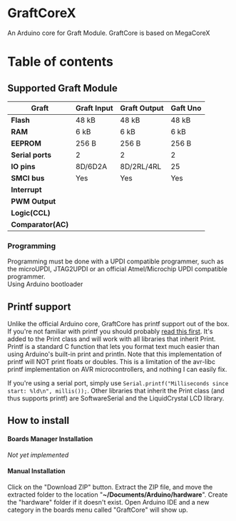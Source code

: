 # GraftCoreX
An Arduino core for Graft Module.
GraftCore is based on MegaCoreX
# Table of contents


## Supported Graft Module

| Graft            | Graft Input                | Graft Output                      |Gaft Uno                     |
|------------------|----------------------------|-----------------------------------|-----------------------------|
| **Flash**        | 48 kB                      | 48 kB                             | 48 kB                       |
| **RAM**          | 6 kB                       | 6 kB                              | 6 kB                        |
| **EEPROM**       | 256 B                      | 256 B                             | 256 B                       |
| **Serial ports** | 2                          | 2                                 | 2                           |
| **IO pins**      | 8D/6D2A                    | 8D/2RL/4RL                        | 25                          |
| **SMCI bus**     | Yes                        | Yes                               | Yes                         |
| **Interrupt**    |                            |                                   |                             |
| **PWM Output**   |                            |                                   |                             |
|**Logic(CCL)**    |                            |                                   |                             |
|**Comparator(AC)**|                            |                                   |                             |


### Programming
Programming must be done with a UPDI compatible programmer, such as the microUPDI, JTAG2UPDI or an official Atmel/Microchip UPDI compatible programmer.<br/> Using Arduino bootloader

## Printf support
Unlike the official Arduino core, GraftCore has printf support out of the box. If you're not familiar with printf you should probably [read this first](https://www.tutorialspoint.com/c_standard_library/c_function_printf.htm). It's added to the Print class and will work with all libraries that inherit Print. Printf is a standard C function that lets you format text much easier than using Arduino's built-in print and println. Note that this implementation of printf will NOT print floats or doubles. This is a limitation of the avr-libc printf implementation on AVR microcontrollers, and nothing I can easily fix.

If you're using a serial port, simply use `Serial.printf("Milliseconds since start: %ld\n", millis());`. Other libraries that inherit the Print class (and thus supports printf) are SoftwareSerial and the LiquidCrystal LCD library.



## How to install
#### Boards Manager Installation
*Not yet implemented*

#### Manual Installation
Click on the "Download ZIP" button. Extract the ZIP file, and move the extracted folder to the location "**~/Documents/Arduino/hardware**". Create the "hardware" folder if it doesn't exist.
Open Arduino IDE and a new category in the boards menu called "GraftCore" will show up.


